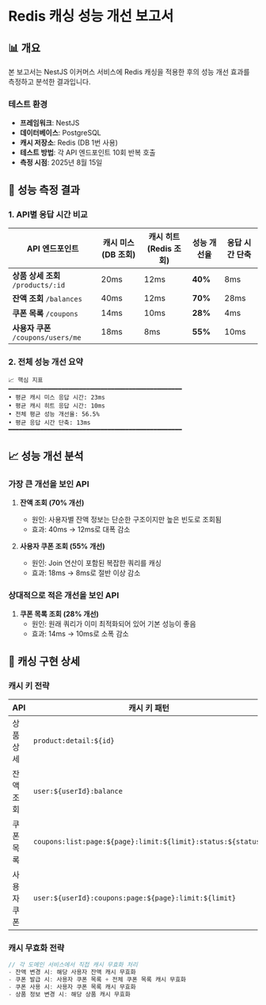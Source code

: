 # Redis 캐싱 성능 개선 보고서

## 📊 개요

본 보고서는 NestJS 이커머스 서비스에 Redis 캐싱을 적용한 후의 성능 개선 효과를 측정하고 분석한 결과입니다.

### 테스트 환경

- **프레임워크**: NestJS
- **데이터베이스**: PostgreSQL
- **캐시 저장소**: Redis (DB 1번 사용)
- **테스트 방법**: 각 API 엔드포인트 10회 반복 호출
- **측정 시점**: 2025년 8월 15일

## 🚀 성능 측정 결과

### 1. API별 응답 시간 비교

| API 엔드포인트                      | 캐시 미스 (DB 조회) | 캐시 히트 (Redis 조회) | 성능 개선율 | 응답 시간 단축 |
| ----------------------------------- | ------------------- | ---------------------- | ----------- | -------------- |
| **상품 상세 조회** `/products/:id`  | 20ms                | 12ms                   | **40%**     | 8ms            |
| **잔액 조회** `/balances`           | 40ms                | 12ms                   | **70%**     | 28ms           |
| **쿠폰 목록** `/coupons`            | 14ms                | 10ms                   | **28%**     | 4ms            |
| **사용자 쿠폰** `/coupons/users/me` | 18ms                | 8ms                    | **55%**     | 10ms           |

### 2. 전체 성능 개선 요약

```
📈 핵심 지표
━━━━━━━━━━━━━━━━━━━━━━━━━━━━━━━━━━━━━━━━━━━━━━━━━
• 평균 캐시 미스 응답 시간: 23ms
• 평균 캐시 히트 응답 시간: 10ms
• 전체 평균 성능 개선율: 56.5%
• 평균 응답 시간 단축: 13ms
━━━━━━━━━━━━━━━━━━━━━━━━━━━━━━━━━━━━━━━━━━━━━━━━━
```

## 📈 성능 개선 분석

### 가장 큰 개선을 보인 API

1. **잔액 조회 (70% 개선)**

   - 원인: 사용자별 잔액 정보는 단순한 구조이지만 높은 빈도로 조회됨
   - 효과: 40ms → 12ms로 대폭 감소

2. **사용자 쿠폰 조회 (55% 개선)**
   - 원인: Join 연산이 포함된 복잡한 쿼리를 캐싱
   - 효과: 18ms → 8ms로 절반 이상 감소

### 상대적으로 적은 개선을 보인 API

1. **쿠폰 목록 조회 (28% 개선)**
   - 원인: 원래 쿼리가 이미 최적화되어 있어 기본 성능이 좋음
   - 효과: 14ms → 10ms로 소폭 감소

## 🔧 캐싱 구현 상세

### 캐시 키 전략

| API         | 캐시 키 패턴                                                | TTL          |
| ----------- | ----------------------------------------------------------- | ------------ |
| 상품 상세   | `product:detail:${id}`                                      | 600초 (10분) |
| 잔액 조회   | `user:${userId}:balance`                                    | 300초 (5분)  |
| 쿠폰 목록   | `coupons:list:page:${page}:limit:${limit}:status:${status}` | 300초 (5분)  |
| 사용자 쿠폰 | `user:${userId}:coupons:page:${page}:limit:${limit}`        | 180초 (3분)  |

### 캐시 무효화 전략

```typescript
// 각 도메인 서비스에서 직접 캐시 무효화 처리
- 잔액 변경 시: 해당 사용자 잔액 캐시 무효화
- 쿠폰 발급 시: 사용자 쿠폰 목록 + 전체 쿠폰 목록 캐시 무효화
- 쿠폰 사용 시: 사용자 쿠폰 목록 캐시 무효화
- 상품 정보 변경 시: 해당 상품 캐시 무효화
```
